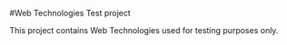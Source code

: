 #Web Technologies Test project

This project contains Web Technologies used for testing purposes only.